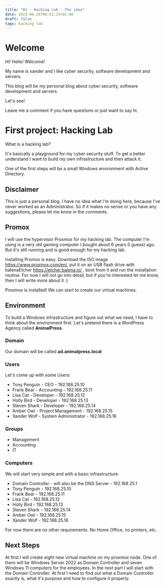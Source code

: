 ```yaml
---
title: "01 - Hacking Lab - The idea"
date: 2023-06-26T00:51:23+01:00
draft: false
tags: hacking lab
---
```


# Welcome

Hi! Hello! Welcome!

My name is xander and I like cyber security, software development and servers.

This blog will be my personal blog about cyber security, software development and servers. 

Let's see!

Leave me a comment if you have questions or just want to say hi.

# First project: Hacking Lab

What is a hacking lab?

It's basically a playground for my cyber security stuff. To get a better understand I want to build my own infrastructure and then attack it.

One of the first steps will be a small Windows environment with Active Directory.

## Disclaimer
This is just a personal blog. I have no idea what I'm doing here, because I've never worked as an Administrator. So if it makes no sense or you have any suggestions, please let me know in the comments.

## Promox

I will use the hypervisor Proxmox for my hacking lab. The computer I'm using is a very old gaming computer I bought about 6 years (I guess) ago. But it's still running and is good enough for my hacking lab. 

Installing Promox is easy. Download the ISO image https://www.proxmox.com/en/, put it on an USB flash drive with balenaEtcher https://etcher.balena.io/ , boot from it and run the installation routine. For now I will not go into detail, but if you're interested let me know, then I will write more about it :)

Proxmox is installed! We can start to create our virtual machines.

## Environment

To build a Windows infrastructure and figure out what we need, I have to think about the environment first. Let's pretend there is a WordPress Agency called **AnimalPress**.

### Domain
Our domain will be called **ad.animalpress.local**

### Users

Let's come up with some Users:

- Tony Penguin - CEO - 192.168.25.10
- Frank Bear - Accounting - 192.168.25.11
- Lisa Cat - Developer - 192.168.25.12
- Holly Bird - Developer - 192.168.25.13
- Steven Shark - Developer - 192.168.25.14
- Amber Owl - Project Management - 192.168.25.15
- Xander Wolf - System Administrator - 192.168.25.16

### Groups

- Management
- Accounting
- IT

### Computers

We will start very simple and with a basic infrastructure:

- Domain Controller - will also be the DNS Server - 192.168.25.1
- Tony Penguin - 192.168.25.10
- Frank Bear - 192.168.25.11
- Lisa Cat - 192.168.25.12
- Holly Bird - 192.168.25.13
- Steven Shark - 192.168.25.14
- Amber Owl - 192.168.25.15
- Xander Wolf - 192.168.25.16

For now there are no other requirements. No Home Office, no printers, etc.

## Next Steps
At first I will create eight new virtual machine on my proxmox node. One of them will be Windows Server 2022 as Domain Controller and seven Windows 11 computers for the employees. In the next part I will start with the Domain Controller. At first I need to find out what a Domain Controller exactly is, what it's purpose and how to configure it properly.